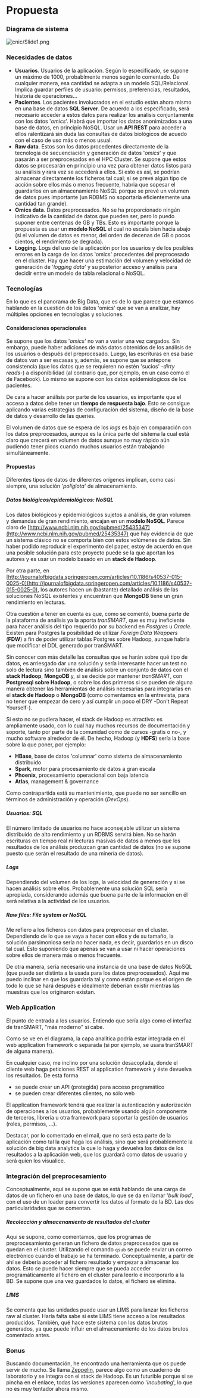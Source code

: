 # Propuesta

### Diagrama de sistema ###
![cnic/Slide1.png](https://raw.githubusercontent.com/telekosmos/telekosmos.github.io/master/cnic/cnic/Slide1.png)

### Necesidades de datos ###
- __Usuarios__. Usuarios de la aplicación. Según lo especificado, se supone un máximo de 1000, probablmente menos según lo comentado. De cualquier manera, esa cantidad se adapta a un modelo SQL/Relacional. Implica guardar perfiles de usuario: permisos, preferencias, resultados, historia de operaciones...
- __Pacientes__. Los pacientes involucrados en el estudio están ahora mismo en una base de datos __SQL Server__. De acuerdo a los especificado, será necesario acceder a estos datos para realizar los análisis conjuntamente con los datos '_omics_'. Habrá que importar los datos anonimizados a una base de datos, en principio NoSQL. Usar un __API REST__ para acceder a ellos ralentizará sin duda las consultas de datos biológicos de acuedo con el caso de uso más o menos usual.
- __Raw data__. Estos son los datos procedentes directamente de la tecnología de secuenciación y generación de datos '_omics_' y que pasarán a ser preprocesados en el HPC Cluster. Se supone que estos datos se procesarán en principio una vez para obtener datos listos para su análisis y rara vez se accederá a ellos. Si esto es así, se podrían almacenar directamente los ficheros tal cual; si se prevé algún tipo de acción sobre ellos más o menos frecuente, habria que sopesar el guardarlos en un almacenamiento NoSQL porque se prevé un volumen de datos pues importante (un RDBMS no soportaría eficientemente una cantidad tan grande).
- __Omics data__. Datos preprocesados. No se ha proporcionado ningún indicativo de la cantidad de datos que pueden ser, pero lo puedo suponer entre centenas de GB y TBs. Esto es importante porque la propuesta es usar un __modelo NoSQL__ el cual no escala bien hacia abajo (si el volumen de datos es menor, del orden de decenas de GB o pocos cientos, el rendimiento se degrada). 
- __Logging__. Logs del uso de la aplicación por los usuarios y de los posibles errores en la carga de los datos 'omics' procedentes del preprocesado en el cluster. Hay que hacer una estimación del volumen y velocidad de generación de '_logging data_' y su posterior acceso y análisis para decidir entre un modelo de tabla relacional o NoSQL.

### Tecnologías ###
En lo que es el panorama de Big Data, que es de lo que parece que estamos hablando en la cuestión de los datos 'omics' que se van a analizar, hay múltiples opciones en tecnologías y soluciones. 

#### Consideraciones operacionales ####
Se supone que los datos '_omics_' no van a variar una vez cargados. Sin embargo, puede haber adiciones de más datos obtenidos de los análisis de los usuarios o después del preprocesado. Luego, las escrituras en esa base de datos van a ser escasas y, además, se supone que se antepone consistencia (que los datos que se requieren no estén 'sucios' -_dirty reads_-) a disponibilidad (al contrario que, por ejemplo, en un caso como el de Facebook). Lo mismo se supone con los datos epidemiológicos de los pacientes.

De cara a hacer análisis por parte de los usuarios, es importante que el acceso a datos debe tener un __tiempo de respuesta bajo__. Esto se consigue aplicando varias estrategias de configuración del sistema, diseño de la base de datos y desarrollo de las queries.

El volumen de datos que se espera de los _logs_ es bajo en comparación con los datos preprocesados, aunque es la única parte del sistema la cual está claro que crecerá en volumen de datos aunque no muy rápido aún pudiendo tener picos cuando muchos usuarios están trabajando simultáneamente.

#### Propuestas ####
Diferentes tipos de datos de diferentes orígenes implican, como casi siempre, una solución '_políglota_' de almacenamiento.

##### Datos biológicos/epidemiológicos: NoSQL #####
Los datos biológicos y epidemiológicos sujetos a análisis, de gran volumen y demandas de gran rendimiento, encajan en un __modelo NoSQL__. Parece claro de [http://www.ncbi.nlm.nih.gov/pubmed/25435347](http://www.ncbi.nlm.nih.gov/pubmed/25435347) que hay evidencia de que un sistema clásico no se comporta bien con estos volúmenes de datos. Sin haber podido reproducir el experimento del paper, estoy de acuerdo en que una posible solución para este proyecto puede se la que aportan los autores y es usar un modelo basado en un __stack de Hadoop__. 

Por otra parte, en [http://journalofbigdata.springeropen.com/articles/10.1186/s40537-015-0025-0](http://journalofbigdata.springeropen.com/articles/10.1186/s40537-015-0025-0), los autores hacen un (bastante) detallado análisis de las soluciones NoSQL existentes y encuentran que __MongoDB__ tiene un gran rendimiento en lecturas.

Otra cuestión a tener en cuenta es que, como se comentó, buena parte de la plataforma de análisis ya la aporta _tranSMART_, que es muy ineficiente para hacer análisis del tipo requerido por su backend en _Postgres_ u _Oracle_. Existen para Postgres la posibilidad de utilizar _Foreign Data Wrappers_ (__FDW__) a fin de poder utilizar tablas Postgres sobre Hadoop, aunque habría que modificar el DDL generado por tranSMART.

Sin conocer con más detalle las consultas que se harán sobre qué tipo de datos, es arriesgado dar una solución y sería interesante hacer un test no solo de lectura sino también de análisis sobre un conjunto de datos con  el __stack Hadoop__, __MongoDB__ y, si se decide por mantener _tranSMART_, con __Postgresql sobre Hadoop__, o sobre los dos primeros si se pueden de alguna manera obtener las herramientas de análisis necesarias para integrarlas en el __stack de Hadoop__ o __MongoDB__ (como comentamos en la entrevista, para no tener que empezar de cero y así cumplir un poco el DRY -Don't Repeat Yourself-).

Si esto no se pudiera hacer, el stack de Hadoop es atractivo: es ampliamente usado, con lo cual hay muchos recursos de documentación y soporte, tanto por parte de la comunidad como de cursos -gratis o no-, y mucho software alrededor de él. De hecho, Hadoop (y __HDFS__) sería la base sobre la que poner, por ejemplo:
- __HBase__, base de datos 'columnar' como sistema de almacenamiento distribuido
- __Spark__, motor para procesamiento de datos a gran escala
- __Phoenix__, procesamiento operacional con baja latencia
- __Atlas__, management & governance

Como contrapartida está su mantenimiento, que puede no ser sencillo en términos de administración y operación (_DevOps_). 

##### Usuarios: SQL #####
El número limitado de usuarios no hace aconsejable utilizar un sistema distribuido de alto rendimiento y un RDBMS servirá bien. No se harán escrituras en tiempo real ni lecturas masivas de datos a menos que los resultados de los análisis produzcan gran cantidad de datos (no se supone puesto que serán el resultado de una minería de datos).

##### Logs #####
Dependiendo del volumen de los logs, la velocidad de generación y si se hacen análisis sobre ellos. Probablemente una solución SQL sería apropiada, considerando además que buena parte de la información en él será relativa a la actividad de los usuarios.

##### Raw files: File system or NoSQL #####
Me refiero a los ficheros con datos para preprocesar en el cluster. Dependiendo de lo que se vaya a hacer con ellos y de su tamaño, la solución parsimoniosa sería no hacer nada, es decir, guardarlos en un disco tal cual. Esto suponiendo que apenas se van a usar ni hacer operaciones sobre ellos de manera más o menos frecuente. 

De otra manera, sería necesario una instancia de una base de datos NoSQL (que puede ser distinta a la usada para los datos preprocesados). Aquí me puedo inclinar en que los guardaría tal y como están porque es el origen de todo lo que se hará después e idealmente deberían existir mientras las muestras que los originaron existan.

### Web Application ###
El punto de entrada a los usuarios. Entiendo que sería algo como el interfaz de tranSMART,  "más moderno" si cabe. 

Como se ve en el diagrama, la capa analítica podría estar integrada en el web application framework o separada (si por ejemplo, se usara tranSMART de alguna manera). 

En cualquier caso, me inclino por una solución desacoplada, donde el cliente web haga peticiones REST al application framework y éste devuelva los resultados. De esta forma
- se puede crear un API (protegida) para acceso programático
- se pueden crear diferentes clientes, no sólo web

El application framework tendrá que realizar la autenticación y autorización de operaciones a los usuarios, probablemente usando algún componente de terceros, librería u otra framework para soportar la gestión de usuarios (roles, permisos, ...).

Destacar, por lo comentado en el mail, que no será esta parte de la aplicación como tal la que haga los análisis, sino que será probablemente la solución de big data analytics la que lo haga y devuelva los datos de los resultados a la aplicación web, que los guardará como datos de usuario y será quien los visualice.


### Integración del preprocesamiento ###
Conceptualmente, aquí se supone que se está hablando de una carga de datos de un fichero en una base de datos, lo que se da en llamar '_bulk load_', con el uso de un loader para convertir los datos al formato de la BD. Las dos particularidades que se comentan.

##### Recolección y almacenamiento de resultados del cluster #####
Aquí se supone, como comentamos, que los programas de preprocesamiento generan un fichero de datos preprocesados que se quedan en el cluster. Utilizando el comando `qsub` se puede enviar un correo electrónico cuando el trabajo se ha terminado. Conceptualmente, a partir de ahí se debería acceder al fichero resultado y empezar a almacenar los datos. Esto se puede hacer siempre que se pueda acceder programáticamente al fichero en el cluster para leerlo e incorporarlo a la BD. Se supone que una vez guardados lo datos, el fichero se elimina. 

##### LIMS #####
Se comenta que las unidades puede usar un LIMS para lanzar los ficheros raw al cluster. Haría falta sabe si este LIMS tiene acceso a los resultados producidos. También, qué hace este sistema con los datos brutos generados, ya que puede influir en el almacenamiento de los datos brutos comentado antes.


### Bonus ###
Buscando documentación, he encontrado una herramienta que os puede servir de mucho. Se llama [Zeppelin](http://zeppelin.apache.org), parece algo como un cuaderno de laboratorio y se integra con el stack de Hadoop. Es un futurible porque si se pincha en el enlace, todas las versiones aparecen como '_incubating_', lo que no es muy tentador ahora mismo.
